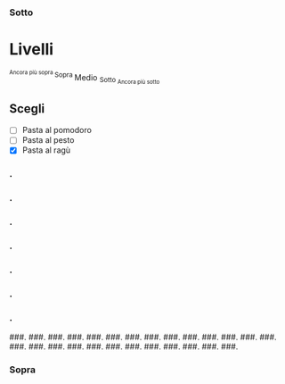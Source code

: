 ### Sotto 

# Livelli 
<sup><sup> Ancora più sopra </sup> Sopra </sup> Medio <sub> Sotto <sub> Ancora più sotto </sub></sub>

## Scegli
- [ ] Pasta al pomodoro
- [ ] Pasta al pesto
- [x] Pasta al ragù
### .
### .
### .
### .
### .
### .
### .
###. 
###.
###.
###.
###.
###.
###.
###.
###.
###.
###.
###.
###.
###.
###.
###.
###.
###.
###.
###.
###.
###.
###.
###.
###.
###.
### Sopra
